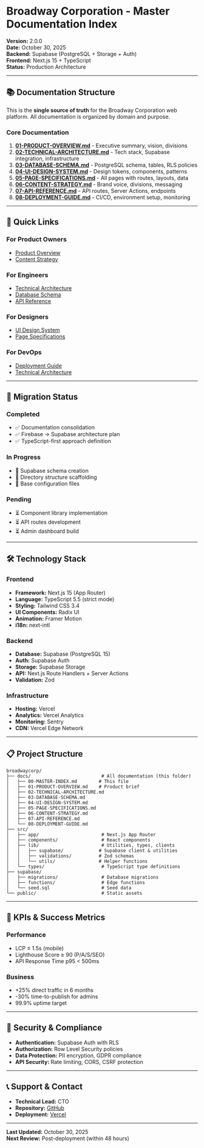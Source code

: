 # Broadway Corporation - Master Documentation Index

**Version:** 2.0.0  
**Date:** October 30, 2025  
**Backend:** Supabase (PostgreSQL + Storage + Auth)  
**Frontend:** Next.js 15 + TypeScript  
**Status:** Production Architecture

---

## 📚 Documentation Structure

This is the **single source of truth** for the Broadway Corporation web platform. All documentation is organized by domain and purpose.

### Core Documentation

1. **[01-PRODUCT-OVERVIEW.md](./01-PRODUCT-OVERVIEW.md)** - Executive summary, vision, divisions
2. **[02-TECHNICAL-ARCHITECTURE.md](./02-TECHNICAL-ARCHITECTURE.md)** - Tech stack, Supabase integration, infrastructure
3. **[03-DATABASE-SCHEMA.md](./03-DATABASE-SCHEMA.md)** - PostgreSQL schema, tables, RLS policies
4. **[04-UI-DESIGN-SYSTEM.md](./04-UI-DESIGN-SYSTEM.md)** - Design tokens, components, patterns
5. **[05-PAGE-SPECIFICATIONS.md](./05-PAGE-SPECIFICATIONS.md)** - All pages with routes, layouts, data
6. **[06-CONTENT-STRATEGY.md](./06-CONTENT-STRATEGY.md)** - Brand voice, divisions, messaging
7. **[07-API-REFERENCE.md](./07-API-REFERENCE.md)** - API routes, Server Actions, endpoints
8. **[08-DEPLOYMENT-GUIDE.md](./08-DEPLOYMENT-GUIDE.md)** - CI/CD, environment setup, monitoring

---

## 🎯 Quick Links

### For Product Owners
- [Product Overview](./01-PRODUCT-OVERVIEW.md)
- [Content Strategy](./06-CONTENT-STRATEGY.md)

### For Engineers
- [Technical Architecture](./02-TECHNICAL-ARCHITECTURE.md)
- [Database Schema](./03-DATABASE-SCHEMA.md)
- [API Reference](./07-API-REFERENCE.md)

### For Designers
- [UI Design System](./04-UI-DESIGN-SYSTEM.md)
- [Page Specifications](./05-PAGE-SPECIFICATIONS.md)

### For DevOps
- [Deployment Guide](./08-DEPLOYMENT-GUIDE.md)
- [Technical Architecture](./02-TECHNICAL-ARCHITECTURE.md)

---

## 🔄 Migration Status

### Completed
- ✅ Documentation consolidation
- ✅ Firebase → Supabase architecture plan
- ✅ TypeScript-first approach definition

### In Progress
- 🔄 Supabase schema creation
- 🔄 Directory structure scaffolding
- 🔄 Base configuration files

### Pending
- ⏳ Component library implementation
- ⏳ API routes development
- ⏳ Admin dashboard build

---

## 🛠️ Technology Stack

### Frontend
- **Framework:** Next.js 15 (App Router)
- **Language:** TypeScript 5.5 (strict mode)
- **Styling:** Tailwind CSS 3.4
- **UI Components:** Radix UI
- **Animation:** Framer Motion
- **i18n:** next-intl

### Backend
- **Database:** Supabase (PostgreSQL 15)
- **Auth:** Supabase Auth
- **Storage:** Supabase Storage
- **API:** Next.js Route Handlers + Server Actions
- **Validation:** Zod

### Infrastructure
- **Hosting:** Vercel
- **Analytics:** Vercel Analytics
- **Monitoring:** Sentry
- **CDN:** Vercel Edge Network

---

## 📋 Project Structure

```
broadwaycorp/
├── docs/                          # All documentation (this folder)
│   ├── 00-MASTER-INDEX.md        # This file
│   ├── 01-PRODUCT-OVERVIEW.md    # Product brief
│   ├── 02-TECHNICAL-ARCHITECTURE.md
│   ├── 03-DATABASE-SCHEMA.md
│   ├── 04-UI-DESIGN-SYSTEM.md
│   ├── 05-PAGE-SPECIFICATIONS.md
│   ├── 06-CONTENT-STRATEGY.md
│   ├── 07-API-REFERENCE.md
│   └── 08-DEPLOYMENT-GUIDE.md
├── src/
│   ├── app/                       # Next.js App Router
│   ├── components/                # React components
│   ├── lib/                       # Utilities, types, clients
│   │   ├── supabase/             # Supabase client & utilities
│   │   ├── validations/          # Zod schemas
│   │   └── utils/                # Helper functions
│   └── types/                     # TypeScript type definitions
├── supabase/
│   ├── migrations/                # Database migrations
│   ├── functions/                 # Edge functions
│   └── seed.sql                   # Seed data
└── public/                        # Static assets
```

---

## 🎯 KPIs & Success Metrics

### Performance
- LCP ≤ 1.5s (mobile)
- Lighthouse Score ≥ 90 (P/A/S/SEO)
- API Response Time p95 < 500ms

### Business
- +25% direct traffic in 6 months
- -30% time-to-publish for admins
- 99.9% uptime target

---

## 🔐 Security & Compliance

- **Authentication:** Supabase Auth with RLS
- **Authorization:** Row Level Security policies
- **Data Protection:** PII encryption, GDPR compliance
- **API Security:** Rate limiting, CORS, CSRF protection

---

## 📞 Support & Contact

- **Technical Lead:** CTO
- **Repository:** [GitHub](https://github.com/dtima/broadwaycorp)
- **Deployment:** [Vercel](https://vercel.com/dtima/broadwaycorp)

---

**Last Updated:** October 30, 2025  
**Next Review:** Post-deployment (within 48 hours)
